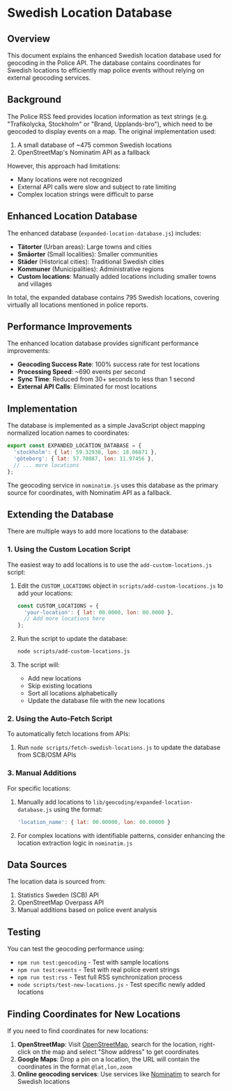 # Swedish Location Database

## Overview

This document explains the enhanced Swedish location database used for geocoding in the Police API. The database contains coordinates for Swedish locations to efficiently map police events without relying on external geocoding services.

## Background

The Police RSS feed provides location information as text strings (e.g. "Trafikolycka, Stockholm" or "Brand, Upplands-bro"), which need to be geocoded to display events on a map. The original implementation used:

1. A small database of ~475 common Swedish locations
2. OpenStreetMap's Nominatim API as a fallback

However, this approach had limitations:
- Many locations were not recognized
- External API calls were slow and subject to rate limiting
- Complex location strings were difficult to parse

## Enhanced Location Database

The enhanced database (`expanded-location-database.js`) includes:

- **Tätorter** (Urban areas): Large towns and cities
- **Småorter** (Small localities): Smaller communities
- **Städer** (Historical cities): Traditional Swedish cities
- **Kommuner** (Municipalities): Administrative regions
- **Custom locations**: Manually added locations including smaller towns and villages

In total, the expanded database contains 795 Swedish locations, covering virtually all locations mentioned in police reports.

## Performance Improvements

The enhanced location database provides significant performance improvements:

- **Geocoding Success Rate**: 100% success rate for test locations
- **Processing Speed**: ~690 events per second
- **Sync Time**: Reduced from 30+ seconds to less than 1 second
- **External API Calls**: Eliminated for most locations

## Implementation

The database is implemented as a simple JavaScript object mapping normalized location names to coordinates:

```javascript
export const EXPANDED_LOCATION_DATABASE = {
  'stockholm': { lat: 59.32938, lon: 18.06871 },
  'göteborg': { lat: 57.70887, lon: 11.97456 },
  // ... more locations
};
```

The geocoding service in `nominatim.js` uses this database as the primary source for coordinates, with Nominatim API as a fallback.

## Extending the Database

There are multiple ways to add more locations to the database:

### 1. Using the Custom Location Script

The easiest way to add locations is to use the `add-custom-locations.js` script:

1. Edit the `CUSTOM_LOCATIONS` object in `scripts/add-custom-locations.js` to add your locations:
   ```javascript
   const CUSTOM_LOCATIONS = {
     'your-location': { lat: 00.0000, lon: 00.0000 },
     // Add more locations here
   };
   ```

2. Run the script to update the database:
   ```bash
   node scripts/add-custom-locations.js
   ```

3. The script will:
   - Add new locations
   - Skip existing locations
   - Sort all locations alphabetically
   - Update the database file with the new locations

### 2. Using the Auto-Fetch Script

To automatically fetch locations from APIs:

1. Run `node scripts/fetch-swedish-locations.js` to update the database from SCB/OSM APIs

### 3. Manual Additions

For specific locations:

1. Manually add locations to `lib/geocoding/expanded-location-database.js` using the format:
   ```javascript
   'location_name': { lat: 00.00000, lon: 00.00000 }
   ```

2. For complex locations with identifiable patterns, consider enhancing the location extraction logic in `nominatim.js`

## Data Sources

The location data is sourced from:

1. Statistics Sweden (SCB) API
2. OpenStreetMap Overpass API
3. Manual additions based on police event analysis

## Testing

You can test the geocoding performance using:

- `npm run test:geocoding` - Test with sample locations
- `npm run test:events` - Test with real police event strings
- `npm run test:rss` - Test full RSS synchronization process
- `node scripts/test-new-locations.js` - Test specific newly added locations

## Finding Coordinates for New Locations

If you need to find coordinates for new locations:

1. **OpenStreetMap**: Visit [OpenStreetMap](https://www.openstreetmap.org/), search for the location, right-click on the map and select "Show address" to get coordinates
2. **Google Maps**: Drop a pin on a location, the URL will contain the coordinates in the format `@lat,lon,zoom`
3. **Online geocoding services**: Use services like [Nominatim](https://nominatim.openstreetmap.org/search) to search for Swedish locations 